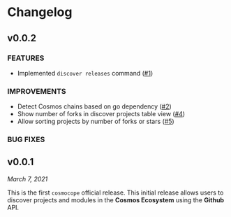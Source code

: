 # Changelog

## v0.0.2

### FEATURES

- Implemented `discover releases` command ([#1])

### IMPROVEMENTS

- Detect Cosmos chains based on go dependency ([#2])
- Show number of forks in discover projects table view ([#4])
- Allow sorting projects by number of forks or stars ([#5])

### BUG FIXES

[#1]: https://github.com/andynog/cosmocope/issues/1
[#2]: https://github.com/andynog/cosmocope/issues/2
[#4]: https://github.com/andynog/cosmocope/issues/4
[#5]: https://github.com/andynog/cosmocope/issues/5

## v0.0.1
*March 7, 2021*

This is the first `cosmocope` official release. This initial release allows users to discover projects and modules in the __Cosmos Ecosystem__ using the __Github__ API.
